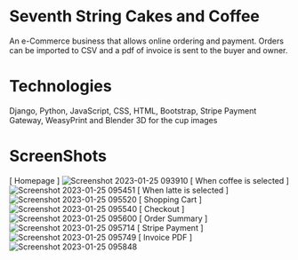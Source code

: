 # Seventh String Cakes and Coffee
An e-Commerce business that allows online ordering and payment. Orders can be imported to CSV and a pdf of invoice is sent to the buyer and owner.

# Technologies
Django, Python, JavaScript, CSS, HTML, Bootstrap, Stripe Payment Gateway, WeasyPrint and Blender 3D for the cup images

# ScreenShots
[ Homepage ]
![Screenshot 2023-01-25 093910](https://user-images.githubusercontent.com/105762453/214627570-adffedca-911c-4349-bb56-08f2d5b0d3a1.png)
[ When coffee is selected ]
![Screenshot 2023-01-25 095451](https://user-images.githubusercontent.com/105762453/214629744-5cd2dfcc-4cd7-4499-b641-e758f1f1e07f.png)
[ When latte is selected ]
![Screenshot 2023-01-25 095520](https://user-images.githubusercontent.com/105762453/214629761-8bfb6c10-a0e1-49ec-bb66-e9c7b47409d1.png)
[ Shopping Cart ]
![Screenshot 2023-01-25 095540](https://user-images.githubusercontent.com/105762453/214629779-061e8ab2-f29b-44cd-aeaa-757996990d99.png)
[ Checkout ]
![Screenshot 2023-01-25 095600](https://user-images.githubusercontent.com/105762453/214629789-eec57e0c-5e69-4355-aa3a-4536960774d7.png)
[ Order Summary ]
![Screenshot 2023-01-25 095714](https://user-images.githubusercontent.com/105762453/214629799-e9695b9a-c820-49f5-a80e-2d2dbfe64971.png)
[ Stripe Payment ]
![Screenshot 2023-01-25 095749](https://user-images.githubusercontent.com/105762453/214629829-3a4c8753-f1ed-48b7-9ccd-b4944b5036d2.png)
[ Invoice PDF ]
![Screenshot 2023-01-25 095848](https://user-images.githubusercontent.com/105762453/214629846-a8da2917-5b82-4020-87a2-a1361109dbe0.png)



